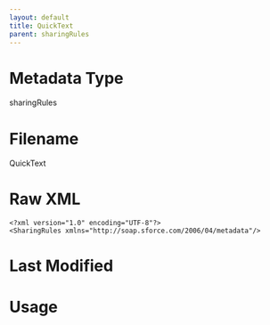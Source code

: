 ```yaml
---
layout: default
title: QuickText
parent: sharingRules
---
```

# Metadata Type
sharingRules


# Filename 
QuickText


# Raw XML
```
<?xml version="1.0" encoding="UTF-8"?>
<SharingRules xmlns="http://soap.sforce.com/2006/04/metadata"/>
```


# Last Modified


# Usage
